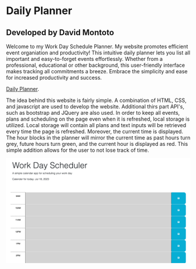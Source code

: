 <h1>Daily Planner</h1>	
<h2>Developed by David Montoto</h2>	


Welcome to my Work Day Schedule Planner. My website promotes efficient event organiation and productivity! This intuitive daily planner lets you list all important and easy-to-forget events effortlessly. Whether from a professional, educational or other background, this user-friendly interface makes tracking all commitments a breeze. Embrace the simplicity and ease for increased productivity and success. 

[Daily Planner](https://dmmontoto.github.io/Daily-Planner/ "Daily Planner").

The idea behind this website is fairly simple. A combination of HTML, CSS, and javascript are used to develop the website. Additional thirs part API's, such as bootstrap and JQuery are also used. In order to keep all events, plans and scheduling on the page even when it is refreshed, local storage is utilized. Local storage will contain all plans and text inputs will be retrieved every time the page is refreshed. Moreover, the current time is displayed. The hour blocks in the planner will mirror the current time as past hours turn grey, future hours turn green, and the current hour is displayed as red. This simple addition allows for the user to not lose track of time. 

![Planner Website](assets/Planner.png)